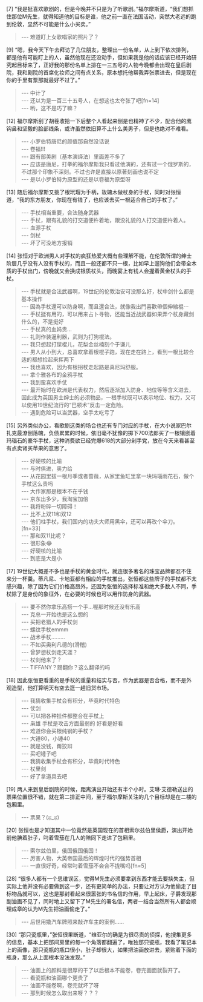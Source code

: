
[7] “我是挺喜欢歌剧的，但是今晚并不只是为了听歌剧。”福尔摩斯道，“我们想抓住那位M先生，就得知道他的目标是谁，他之前一直在法国活动，突然大老远的跑到伦敦，显然不可能是什么小买卖。”
>--- 难道盯上女歌唱家的照片了？<br>

[9] “嗯，我今天下午去拜访了几位朋友，整理出一份名单，从上到下依次排列，都是他有可能盯上的人，虽然他现在还没动手，但如果我是他的话应该已经开始研究起目标来了，正好我的那份名单上排在一三五号的人物今晚都会出现在皇后剧院，我和剧院的首席化妆师之间有点关系，原本想托他帮我弄张票进去，但是现在你的手里有票那就最好不过了。”
>--- 中计了<br>
>--- 还以为是一百三十五号人，在想这也太夸张了吧[fn=14]<br>
>--- 哟，这不是巧了嘛？<br>

[12] 福尔摩斯刮了胡茬收拾一下后整个人看起来倒是也精神了不少，配合他的鹰钩鼻和坚毅的脸部线条，或许虽然依旧算不上什么美男子，但是也绝对不难看。
>--- 小罗伯特唐尼的颜值那自然没话说<br>
>--- 卷福!!!<br>
>--- 跟有部美剧（基本演绎法）里面差不多了<br>
>--- 应该是唐尼，打拳的福尔摩斯我只看过他演的，还有过一个俄罗斯的，不过那个印象不深刻。不过也许是直接以原著刻画也说不定<br>
>--- 是以小罗伯特为原型的还是以卷福为原型呀<br>

[13] 随后福尔摩斯又挑了根玳瑁为手柄，玫瑰木做杖身的手杖，同时对张恒道，“我的东方朋友，你现在有钱了，也应该去买一根适合自己的手杖了。”
>--- 手杖相当重要，合法随身武器<br>
>--- 手杖，跟有礼貌的打交道便杵着地，跟没礼貌的人打交道便杵着人。<br>
>--- 血源手杖<br>
>--- 剑杖<br>
>--- 坏了可没地方报销<br>

[14] 张恒对于欧洲男人对手杖的疯狂热爱大概有些理解不能，在伦敦所谓的绅士阶层几乎没有人没有手杖的，而且一般还都不只一根，比如早上遛狗他们会带全木质的手杖出门，傍晚就又会换成银质杖头，而晚宴上有钱人会握着黄金杖头的手杖。
>--- 手杖就是合法武器啊，19世纪的伦敦治安可没那么好，杖中剑什么都是基本操作<br>
>--- 因為手杖還可以防身啊，而且還合法，就像我出門喜歡帶個伸縮棍⋯<br>
>--- 手杖挺有用的，可以用来占卜寻物，还能当近战武器如果弄个杖身藏剑什么的，不是挺好<br>
>--- 手杖真的血妈贵…<br>
>--- 礼则作装逼利器，武则为打狗棍法。<br>
>--- 我只想起打屎棍儿，花梨金丝楠刻个于谦儿<br>
>--- 男人从小到大，总喜欢拿着根棍子跑，现在走在路上，看到一根比较合适的都想捡起来挥两下<br>
>--- 我也喜欢，因为有根拐杖走起路是真尼玛舒服。<br>
>--- 拿个雅各布的金鸦手杖<br>
>--- 我到蛮喜欢手仗<br>
>--- 最开始时在欧洲是代表权力，然后逐渐加入防身、地位等等含义进去，因此成为英国男士绅士的必须物品，一根手杖既可以表示地位、权力，又可以使用19世纪流行的“巴顿术”反击一定危险。<br>
>--- 遇到危险可以当武器，空手太吃亏了<br>

[15] 另外类似办公，看歌剧这类的场合也还有专门对应的手杖，在大小说家巴尔扎克最潦倒落魄，负债累累的时候，依旧毫不犹豫的掷下700法郎买了一根镶嵌着玛瑙石的豪华手杖，这种消费欲已经完爆618的大部分剁手党，放在今天来看甚至有点卖肾买苹果的意思了。
>--- 好硬核的比喻<br>
>--- 与时俱进，奥力给<br>
>--- 从花园里拔一根月季或者蔷薇，从家里鱼缸里拿一块玛瑙雨花石，做个手杖这么贵吗<br>
>--- 大作家那是根本不在乎钱<br>
>--- 京东出多少，我淘宝加倍<br>
>--- 我将粉碎一切障碍！<br>
>--- 比不上双11和双12<br>
>--- 他们柱手杖，我们国内的功夫大师用黑伞，还可以再改个伞刀。[fn=33]<br>
>--- 那和双11比呢？<br>
>--- 很形象😂<br>
>--- 好硬核的比喻<br>
>--- 到底是大是小<br>

[17] 19世纪大概差不多也是手杖的黄金时代，就连很多著名的珠宝品牌都忍不住来分一杯羹。蒂凡尼、卡地亚都有相应的手杖推出，张恒都这些牌子的手杖都不太感兴趣，除了因为它们价格高昂外，还因为张恒的选择标准和绝大多数人不同，手杖除了是身份的象征外，在必要的时候也可以用作防身的武器。
>--- 要不然你拿乐高搭一个手...喔那时候还没有乐高<br>
>--- 克总一开始也是这么想的<br>
>--- 买把老猎人的手杖剑<br>
>--- 螺纹手杖emmm<br>
>--- 战术手杖………<br>
>--- 不如买奥利凡德的(滑稽)<br>
>--- 曾梦想杖剑走天涯？<br>
>--- 杖剑他来了？<br>
>--- TIFFANY？踢翻你？这么翻译的吗<br>

[18] 因此张恒更看重的是手杖的重量和结实与否，作为武器是否合格，而不是外观造型，他打算明天有空去逛一趟旧货市场。
>--- 我猜收集手杖会有积分，毕竟时代特色<br>
>--- 仗剑<br>
>--- 可以把各种挂件都整合在手杖上<br>
>--- 枭雄 手杖是攻击方面最弱的 好看是好看<br>
>--- 难道你会买根纯钢的手杖？<br>
>--- 大锤80，小锤40<br>
>--- 就是没钱，甭狡辩<br>
>--- 买吧锤子吧<br>
>--- 我猜收集手杖会有积分，毕竟时代特色<br>
>--- 杖里剑<br>
>--- 好了拿道具去吧<br>

[19] 两人来到皇后剧院的时候，距离演出开始还有半个小时。艾琳·艾德勒送出的票果位置很不错，就在第二排正中间，至于福尔摩斯关注的几个目标却是在二楼的包厢里。
>--- 票果？(ಥ_ಥ)<br>

[20] 张恒也是才知道其中一位竟然是英国现在的首相索尔兹伯里侯爵，演出开始前他腆着肚子，叼着雪茄在几人的陪同下走进了包厢里。
>--- 索尔兹伯里，俄国俄国俄国！<br>
>--- 厉害人物，大英帝国最后的辉煌时代的强势首相<br>
>--- 一直很好奇，经常叼着雪茄不会合不拢嘴吗[fn=5]<br>

[28] “很多人都有一个思维误区，觉得M先生必须要拿到东西才能去要挟失主，但实际上他并没有必要做到这一步，还有更简单的办法，只要让对方认为他偷走了目标物品就可以，这也是那封看起来很嚣张的书名信的作用，早上起床，子爵发现那副油画不见了，同时地上又留下了M先生的署名信，两者一结合当然所有人都会顺理成章的认为M先生把油画偷走了。”
>--- 后世用撬汽车牌照来敲诈车主的案例……<br>

[30] “那只瓷瓶里，”张恒很果断道，“维亚尔的确是为很尽责的侦探，他搜集更多的信息，基本上把那间房里的每一个角落都翻遍了，唯独那只瓷瓶，我看了笔记本上的画像，那只瓷瓶的瓶口很小，肚子却很大，如果把油画放进去，紧贴着下面的瓶身，那么从上面根本没法发现。”
>--- 油画上的颜料是很厚的干了以后根本不能卷，卷完画面就裂开了。<br>
>--- 看瓷瓶和油画哪个更贵了<br>
>--- 油画不能卷啊，卷完就坏了呀<br>
>--- 那到时候怎么取出来呀？？？<br>
